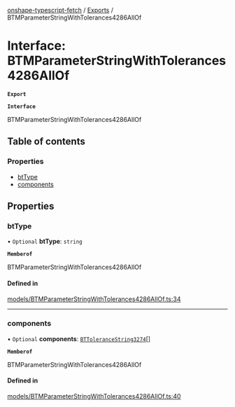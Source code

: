 [onshape-typescript-fetch](../README.md) / [Exports](../modules.md) / BTMParameterStringWithTolerances4286AllOf

# Interface: BTMParameterStringWithTolerances4286AllOf

**`Export`**

**`Interface`**

BTMParameterStringWithTolerances4286AllOf

## Table of contents

### Properties

- [btType](BTMParameterStringWithTolerances4286AllOf.md#bttype)
- [components](BTMParameterStringWithTolerances4286AllOf.md#components)

## Properties

### btType

• `Optional` **btType**: `string`

**`Memberof`**

BTMParameterStringWithTolerances4286AllOf

#### Defined in

[models/BTMParameterStringWithTolerances4286AllOf.ts:34](https://github.com/toebes/onshape-typescript-fetch/blob/3e11ae1/models/BTMParameterStringWithTolerances4286AllOf.ts#L34)

___

### components

• `Optional` **components**: [`BTToleranceString3274`](BTToleranceString3274.md)[]

**`Memberof`**

BTMParameterStringWithTolerances4286AllOf

#### Defined in

[models/BTMParameterStringWithTolerances4286AllOf.ts:40](https://github.com/toebes/onshape-typescript-fetch/blob/3e11ae1/models/BTMParameterStringWithTolerances4286AllOf.ts#L40)
